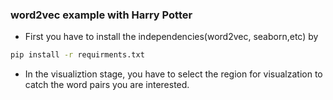### word2vec example with Harry Potter

- First you have to install the independencies(word2vec, seaborn,etc) by
```bash
pip install -r requirments.txt
```

- In the visualiztion stage, you have to select the region for visualzation to catch the word pairs you are interested.
